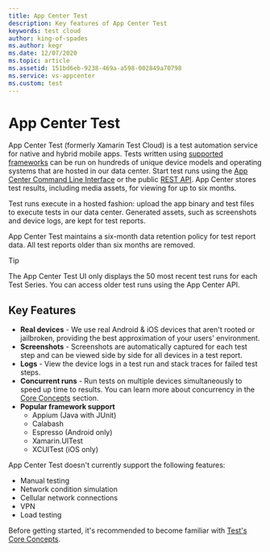 ```yaml
---
title: App Center Test
description: Key features of App Center Test
keywords: test cloud
author: king-of-spades
ms.author: kegr
ms.date: 12/07/2020
ms.topic: article
ms.assetid: 151bd6eb-9238-469a-a598-002849a70798
ms.service: vs-appcenter
ms.custom: test
---
```


# App Center Test
App Center Test (formerly Xamarin Test Cloud) is a test automation service for native and hybrid mobile apps. Tests written using [supported frameworks](https://docs.microsoft.com/appcenter/test-cloud/preparing-for-upload/) can be run on hundreds of unique device models and operating systems that are hosted in our data center. Start test runs using the [App Center Command Line Interface](~/cli/index.md) or the public [REST API](https://openapi.appcenter.ms/#/test). App Center stores test results, including media assets, for viewing for up to six months.

Test runs execute in a hosted fashion: upload the app binary and test files to execute tests in our data center. Generated assets, such as screenshots and device logs, are kept for test reports.

App Center Test maintains a six-month data retention policy for test report data. All test reports older than six months are removed.

> [!TIP]
> The App Center Test UI only displays the 50 most recent test runs for each Test Series. You can access older test runs using the App Center API.

## Key Features 
- **Real devices** - We use real Android & iOS devices that aren't rooted or jailbroken, providing the best approximation of your users' environment. 
- **Screenshots** - Screenshots are automatically captured for each test step and can be viewed side by side for all devices in a test report. 
- **Logs** - View the device logs in a test run and stack traces for failed test steps.
- **Concurrent runs** - Run tests on multiple devices simultaneously to speed up time to results. You can learn more about concurrency in the [Core Concepts](~/test-cloud/core-concepts.md) section. 
- **Popular framework support** 
   - Appium (Java with JUnit) 
   - Calabash 
   - Espresso (Android only)
   - Xamarin.UITest 
   - XCUITest (iOS only)

App Center Test doesn't currently support the following features:
- Manual testing
- Network condition simulation
- Cellular network connections
- VPN
- Load testing

Before getting started, it's recommended to become familiar with [Test's Core Concepts](~/test-cloud/core-concepts.md).
